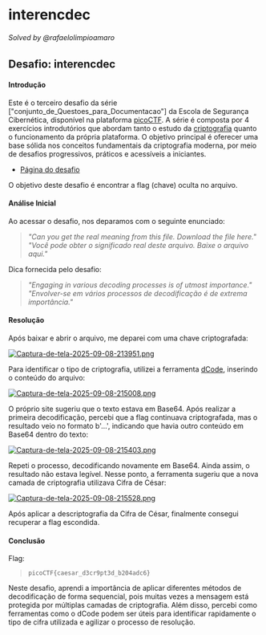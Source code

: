 # interencdec

###### Solved by @rafaelolimpioamaro

## Desafio: interencdec
#### Introdução

Este é o terceiro desafio da série ["conjunto_de_Questoes_para_Documentacao"] da Escola de Segurança Cibernética, disponível na plataforma [picoCTF](https://play.picoctf.org/assignments). A série é composta por 4 exercícios introdutórios que abordam tanto o estudo da [criptografia](https://pt.wikipedia.org/wiki/Criptografia) quanto o funcionamento da própria plataforma. O objetivo principal é oferecer uma base sólida nos conceitos fundamentais da criptografia moderna, por meio de desafios progressivos, práticos e acessíveis a iniciantes.

- [Página do desafio](https://play.picoctf.org/practice/challenge/418)

O objetivo deste desafio é encontrar a flag (chave) oculta no arquivo.

#### Análise Inicial

Ao acessar o desafio, nos deparamos com o seguinte enunciado:
> *"Can you get the real meaning from this file.
Download the file here."*  
> *"Você pode obter o significado real deste arquivo.
Baixe o arquivo aqui."*

Dica fornecida pelo desafio:
> *"Engaging in various decoding processes is of utmost importance."*   
> *"Envolver-se em vários processos de decodificação é de extrema importância."*

#### Resolução

Após baixar e abrir o arquivo, me deparei com uma chave criptografada:

[![Captura-de-tela-2025-09-08-213951.png](https://i.postimg.cc/BvQfBFN0/Captura-de-tela-2025-09-08-213951.png)](https://postimg.cc/TKSsRpZ7)

Para identificar o tipo de criptografia, utilizei a ferramenta [dCode](https://www.dcode.fr/cipher-identifier), inserindo o conteúdo do arquivo:

[![Captura-de-tela-2025-09-08-215008.png](https://i.postimg.cc/KYv43RMK/Captura-de-tela-2025-09-08-215008.png)](https://postimg.cc/DSH7tf5F)

O próprio site sugeriu que o texto estava em Base64. Após realizar a primeira decodificação, percebi que a flag continuava criptografada, mas o resultado veio no formato b'...', indicando que havia outro conteúdo em Base64 dentro do texto:

[![Captura-de-tela-2025-09-08-215403.png](https://i.postimg.cc/Bbhms8Hx/Captura-de-tela-2025-09-08-215403.png)](https://postimg.cc/8f6Rmzy5)

Repeti o processo, decodificando novamente em Base64. Ainda assim, o resultado não estava legível. Nesse ponto, a ferramenta sugeriu que a nova camada de criptografia utilizava Cifra de César:

[![Captura-de-tela-2025-09-08-215528.png](https://i.postimg.cc/65gh0x05/Captura-de-tela-2025-09-08-215528.png)](https://postimg.cc/WhmrNKCQ)


Após aplicar a descriptografia da Cifra de César, finalmente consegui recuperar a flag escondida.

#### Conclusão
Flag:
>`picoCTF{caesar_d3cr9pt3d_b204adc6}`

Neste desafio, aprendi a importância de aplicar diferentes métodos de decodificação de forma sequencial, pois muitas vezes a mensagem está protegida por múltiplas camadas de criptografia. Além disso, percebi como ferramentas como o dCode podem ser úteis para identificar rapidamente o tipo de cifra utilizada e agilizar o processo de resolução.

